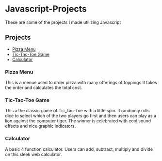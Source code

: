 # Javascript-Projects
 These are some of the projects I made utilizing Javascript

## Projects

* [Pizza Menu](https://github.com/JamRaid36/Javascript-Projects.git)
* [Tic-Tac-Toe Game](https://github.com/JamRaid36/Javascript-Projects.git)
* [Calculator](https://github.com/JamRaid36/Javascript-Projects.git)

### Pizza Menu
This is a menue used to order pizza with many offerings of toppings.It takes the order and calculates the total cost.

### Tic-Tac-Toe Game
This a the classic game of Tic_Tac-Toe with a little spin. It randomly rolls dice to select which of the two players go first and then users can play as a lion against the computer tiger. The winner is celebrated with cool sound effects and nice graphic indicators.

### Calculator
A basic 4 function calculator. Users can add, subtract, multiply and divide on this sleek web calculator.
